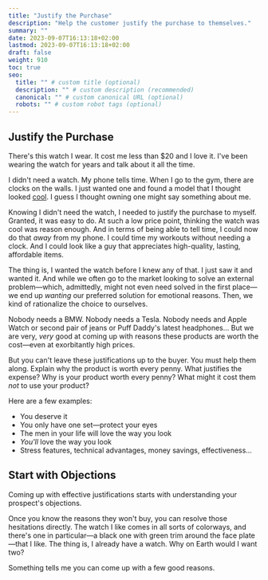 ```yaml
---
title: "Justify the Purchase"
description: "Help the customer justify the purchase to themselves."
summary: ""
date: 2023-09-07T16:13:18+02:00
lastmod: 2023-09-07T16:13:18+02:00
draft: false
weight: 910
toc: true
seo:
  title: "" # custom title (optional)
  description: "" # custom description (recommended)
  canonical: "" # custom canonical URL (optional)
  robots: "" # custom robot tags (optional)
---
```

## Justify the Purchase
There's this watch I wear. It cost me less than $20 and I love it. I've been wearing the watch for years and talk about it all the time.

I didn't need a watch. My phone tells time. When I go to the gym, there are clocks on the walls. I just wanted one and found a model that I thought looked [cool](https://www.amazon.com/Casio-F91W-1-Classic-Resin-Digital/dp/B000GAWSDG/ref=sr_1_1?dib=eyJ2IjoiMSJ9.FkZjUkE6KdP8UR5WvF6UPgd7okEaSJWeZWVTjN7g0uUnyTvVt2q4xJV4fBnt2DY991YJ4KImO9z2Pux9CVhB-G9eAw4kQHs2hiROOsvrq1HQswADidRjtdyRANAGJDknyv_fKP31sK5h-ryq9H4c8grI5L5_HIQEJvE4ulZ06SDmSiKstLU18nLDMd5-YdUJpPP_VqFFc71DQJHWfElMudPHhnM6LKb1lJD9IcWe2ZI9ePSXTYd6vvmUxOU6_OsgEOlGLLudCMtuO4F59vDhlHRikcO2MW9Q6z5d0jPijTw.ubP82b2WrPdK53SRtmonLvh2WBBkOoX2qYMuxt8xQPU&dib_tag=se&keywords=casio%2Bf91w&qid=1742049440&sr=8-1&th=1). I guess I thought owning one might say something about me.

Knowing I didn't need the watch, I needed to justify the purchase to myself. Granted, it was easy to do. At such a low price point, thinking the watch was cool was reason enough. And in terms of being able to tell time, I could now do that *away* from my phone. I could time my workouts without needing a clock. And I could look like a guy that appreciates high-quality, lasting, affordable items.

The thing is, I wanted the watch before I knew any of that. I just saw it and wanted it. And while we often go to the market looking to solve an external problem&mdash;which, admittedly, might not even need solved in the first place&mdash;we end up *wanting* our preferred solution for emotional reasons. Then, we kind of rationalize the choice to ourselves.

Nobody needs a BMW. Nobody needs a Tesla. Nobody needs and Apple Watch or second pair of jeans or Puff Daddy's latest headphones... But we are very, *very* good at coming up with reasons these products are worth the cost&mdash;even at exorbitantly high prices.

But you can't leave these justifications up to the buyer. You must help them along. Explain why the product is worth every penny. What justifies the expense? Why is your product worth every penny? What might it cost them *not* to use your product?

Here are a few examples:

* You deserve it
* You only have one set&mdash;protect your eyes
* The men in your life will love the way you look
* *You'll* love the way you look
* Stress features, technical advantages, money savings, effectiveness…

## Start with Objections

Coming up with effective justifications starts with understanding your prospect's objections.

Once you know the reasons they won't buy, you can resolve those hesitations directly. The watch I like comes in all sorts of colorways, and there's one in particular&mdash;a black one with green trim around the face plate&mdash;that I like. The thing is, I already have a watch. Why on Earth would I want two?

Something tells me you can come up with a few good reasons.
